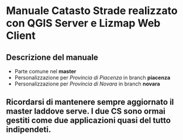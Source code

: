 # Manuale Catasto Strade realizzato con QGIS Server e Lizmap Web Client 



## Descrizione del manuale

- Parte comune nel **master**
- Personalizzazione per *Provincia di Piacenza* in branch **piacenza**
- Personalizzazione per *Provincia di Novara* in branch **novara**


## Ricordarsi di mantenere sempre aggiornato il master laddove serve. I due CS sono ormai gestiti come due applicazioni quasi del tutto indipendeti.


